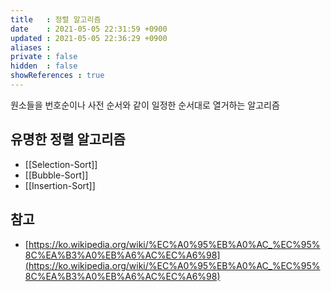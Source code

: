 ```yaml
---
title   : 정렬 알고리즘
date    : 2021-05-05 22:31:59 +0900
updated : 2021-05-05 22:36:29 +0900
aliases : 
private : false
hidden  : false
showReferences : true
---
```

원소들을 번호순이나 사전 순서와 같이 일정한 순서대로 열거하는 알고리즘  
  
## 유명한 정렬 알고리즘 
- [[Selection-Sort]]
- [[Bubble-Sort]]
- [[Insertion-Sort]]

## 참고  
- [https://ko.wikipedia.org/wiki/%EC%A0%95%EB%A0%AC_%EC%95%8C%EA%B3%A0%EB%A6%AC%EC%A6%98](https://ko.wikipedia.org/wiki/%EC%A0%95%EB%A0%AC_%EC%95%8C%EA%B3%A0%EB%A6%AC%EC%A6%98)
